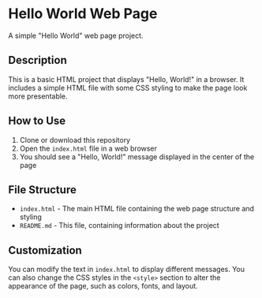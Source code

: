 # Hello World Web Page

A simple "Hello World" web page project.

## Description

This is a basic HTML project that displays "Hello, World!" in a browser. It includes a simple HTML file with some CSS styling to make the page look more presentable.

## How to Use

1. Clone or download this repository
2. Open the `index.html` file in a web browser
3. You should see a "Hello, World!" message displayed in the center of the page

## File Structure

- `index.html` - The main HTML file containing the web page structure and styling
- `README.md` - This file, containing information about the project

## Customization

You can modify the text in `index.html` to display different messages. You can also change the CSS styles in the `<style>` section to alter the appearance of the page, such as colors, fonts, and layout.
    
